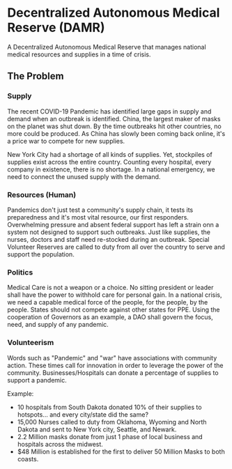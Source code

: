 # Decentralized Autonomous Medical Reserve (DAMR)
A Decentralized Autonomous Medical Reserve that manages national medical resources and supplies in a time of crisis. 

## The Problem
### Supply
The recent COVID-19 Pandemic has identified large gaps in supply and demand when an outbreak is identified. China, the largest maker of masks on the planet was shut down. By the time outbreaks hit other countries, no more could be produced. As China has slowly been coming back online, it's a price war to compete for new supplies.

New York City had a shortage of all kinds of supplies. Yet, stockpiles of supplies exist across the entire country. Counting every hospital, every company in existence, there is no shortage. In a national emergency, we need to connect the unused supply with the demand.

### Resources (Human)
Pandemics don't just test a community's supply chain, it tests its preparedness and it's most vital resource, our first responders. Overwhelming pressure and absent federal support has left a strain onn a system not designed to support such outbreaks. Just like supplies, the nurses, doctors and staff need re-stocked during an outbreak. Special Volunteer Reserves are called to duty from all over the country to serve and support the population. 

### Politics
Medical Care is not a weapon or a choice. No sitting president or leader shall have the power to withhold care for personal gain. In a national crisis, we need a capable medical force of the people, for the people, by the people. States should not compete against other states for PPE. Using the cooperation of Governors as an example, a DAO shall govern the focus, need, and supply of any pandemic.

### Volunteerism
Words such as "Pandemic" and "war" have associations with community action. These times call for innovation in order to leverage the power of the community. Businesses/Hospitals can donate a percentage of supplies to support a pandemic. 

Example: 
- 10 hospitals from South Dakota donated 10% of their supplies to hotspots... and every city/state did the same?
- 15,000 Nurses called to duty from Oklahoma, Wyoming and North Dakota and sent to New York city, Seattle, and Newark. 
- 2.2 Million masks donate from just 1 phase of local business and hospitals across the midwest.
- $48 Million is established for the first to deliver 50 Million Masks to both coasts.
